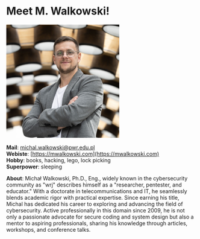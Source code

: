 # Meet M. Walkowski!

<p align="left">
  <img src=".github/authors/mwalkowski.png" style="width: 300px;">
</p>

**Mail**: [michal.walkowski@pwr.edu.pl](mailto:michal.walkowski@pwr.edu.pl)<br>
**Webiste**: [https://mwalkowski.com](https://mwalkowski.com)<br>
**Hobby**: books, hacking, lego, lock picking <br>
**Superpower**: sleeping<br>

**About**: Michał Walkowski, Ph.D., Eng., widely known in the cybersecurity community as "wrj" describes himself as a "researcher, pentester, and educator." With a doctorate in telecommunications and IT, he seamlessly blends academic rigor with practical expertise. Since earning his title, Michal has dedicated his career to exploring and advancing the field of cybersecurity. Active professionally in this domain since 2009, he is not only a passionate advocate for secure coding and system design but also a mentor to aspiring professionals, sharing his knowledge through articles, workshops, and conference talks.